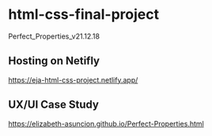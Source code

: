 # html-css-final-project
Perfect_Properties_v21.12.18

## Hosting on Netifly

https://eja-html-css-project.netlify.app/


## UX/UI Case Study

https://elizabeth-asuncion.github.io/Perfect-Properties.html





